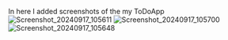 In here I added screenshots of the my ToDoApp
![Screenshot_20240917_105611](https://github.com/user-attachments/assets/80ff2c68-9fe3-4d03-889b-7a0bcc179015)
![Screenshot_20240917_105700](https://github.com/user-attachments/assets/56b2c3b1-aa94-4224-8cdc-36e1e967f044)
![Screenshot_20240917_105648](https://github.com/user-attachments/assets/ae97c86e-911d-4eaf-99b4-df6b8c154e88)
